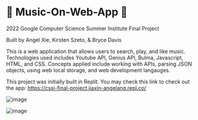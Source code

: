 # 🪩 Music-On-Web-App 🪩
2022 Google Computer Science Summer Institute Final Project

Built by Angel Xie, Kirsten Szeto, & Bryce Davis

This is a web application that allows users to search, play, and like music. Technologies used includes Youtube API, Genius API, Bulma, Javascript, HTML, and CSS. Concepts applied include working with APIs, parsing JSON objects, using web local storage, and web development langauges.

This project was initially built in Replit. You may check this link to check out the app: https://cssi-final-project.jiaxin-angelang.repl.co/

![image](https://github.com/AngelAngelXie/Music-On-Web-App/assets/78315342/f7bb0b64-732b-491a-bce3-fc6eeaaa346d)

![image](https://github.com/AngelAngelXie/Music-On-Web-App/assets/78315342/eb92ca50-8023-444a-8149-dd0df5bcc1cd)
